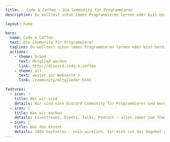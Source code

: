 ```yaml
---
title: ✨ Code & Coffee – Die Community für Programmierer
description: Du wolltest schon immer Programmieren lernen oder bist bereits Experte? Dann werde gerne Mitglied - 100% kostenlos

layout: home

hero:
  name: Code & Coffee
  text: Die Community für Programmierer
  tagline: Du wolltest schon immer Programmieren lernen oder bist bereits Experte? Dann werde gerne Mitglied - 100% kostenlos
  actions:
    - theme: brand
      text: Mitglied werden
      link: http://discord.code-n.coffee
    - theme: alt
      text: weiter zur Webseite »
      link: /community/mitglieder.html

features:
  - icon: ⚡️
    title: Wer wir sind
    details: Wir sind eine Discord Community für Programmierer und bereits über 300+ Leute und haben uns zur Aufgabe gemacht, eine Plattform für Entwickler bereitzustellen.
  - icon: 🖖
    title: Was wir machen
    details: Livestreams, Events, Talks, Podcast – alles immer zum Thema Entwicklung und Programmierung. Du möchtest etwas lernen oder anderen helfen? Dann bist du bie uns genau richtig!
  - icon: 💸
    title: Was das kostet
    details: 100% kostenlos - nein wirklich, für dich ist das Angebot ohne versteckte Kosten. Wir betreiben dieses Projekt in unserer Freizeit und freuen uns über jedes neue Mitglied, welches wir einen Mehrwert bieten können.
---
```

